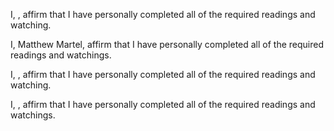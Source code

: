 I, , affirm that I have personally completed all of the required readings and watching.

I, Matthew Martel, affirm that I have personally completed all of the required readings and watchings.

I, , affirm that I have personally completed all of the required readings and watching.

I, , affirm that I have personally completed all of the required readings and watchings.
